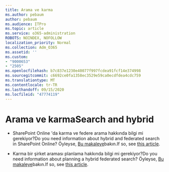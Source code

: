 ```yaml
---
title: Arama ve karma
ms.author: pebaum
author: pebaum
ms.audience: ITPro
ms.topic: article
ms.service: o365-administration
ROBOTS: NOINDEX, NOFOLLOW
localization_priority: Normal
ms.collection: Adm_O365
ms.assetid: ''
ms.custom:
- "9000653"
- "2505"
ms.openlocfilehash: b7c837e1230e40077f997fcdea91fcf14e374998
ms.sourcegitcommit: c6692ce0fa1358ec3529e59ca0ecdfdea4cdc759
ms.translationtype: MT
ms.contentlocale: tr-TR
ms.lasthandoff: 09/15/2020
ms.locfileid: "47774119"
---
```

# <a name="search-and-hybrid"></a><span data-ttu-id="5c5f5-102">Arama ve karma</span><span class="sxs-lookup"><span data-stu-id="5c5f5-102">Search and hybrid</span></span>

- <span data-ttu-id="5c5f5-103">SharePoint Online 'da karma ve federe arama hakkında bilgi mi gerekiyor?</span><span class="sxs-lookup"><span data-stu-id="5c5f5-103">Do you need information about hybrid and federated search in SharePoint Online?</span></span> <span data-ttu-id="5c5f5-104">Öyleyse, [Bu makaleye](https://docs.microsoft.com/sharepoint/hybrid/hybrid-search-in-sharepoint)bakın.</span><span class="sxs-lookup"><span data-stu-id="5c5f5-104">If so, see [this article](https://docs.microsoft.com/sharepoint/hybrid/hybrid-search-in-sharepoint).</span></span>

- <span data-ttu-id="5c5f5-105">Karma bir şirket araması planlama hakkında bilgi mi gerekiyor?</span><span class="sxs-lookup"><span data-stu-id="5c5f5-105">Do you need information about planning a hybrid federated search?</span></span>  <span data-ttu-id="5c5f5-106">Öyleyse, [Bu makaleye](https://docs.microsoft.com/sharepoint/hybrid/plan-hybrid-federated-search)bakın.</span><span class="sxs-lookup"><span data-stu-id="5c5f5-106">If so, see [this article](https://docs.microsoft.com/sharepoint/hybrid/plan-hybrid-federated-search).</span></span>



